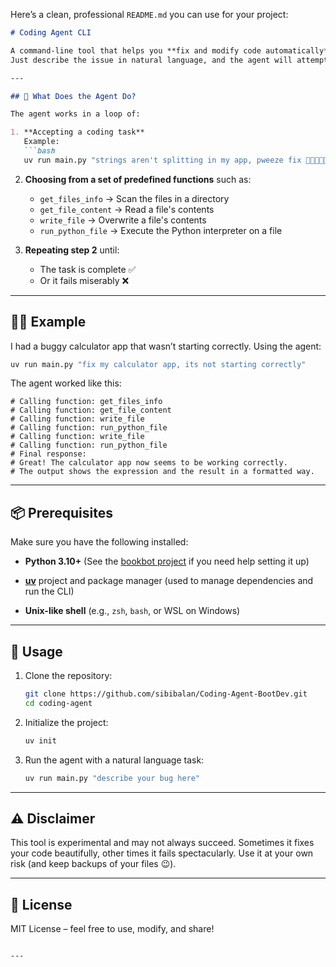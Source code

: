 Here’s a clean, professional `README.md` you can use for your project:

````markdown
# Coding Agent CLI

A command-line tool that helps you **fix and modify code automatically** by delegating tasks to a set of predefined functions.  
Just describe the issue in natural language, and the agent will attempt to scan, read, modify, and run your files until the problem is solved (or it fails miserably 😅).

---

## 🚀 What Does the Agent Do?

The agent works in a loop of:

1. **Accepting a coding task**  
   Example:  
   ```bash
   uv run main.py "strings aren't splitting in my app, pweeze fix 🥺👉🏽👈🏽"
````

2. **Choosing from a set of predefined functions** such as:

   * `get_files_info` → Scan the files in a directory
   * `get_file_content` → Read a file's contents
   * `write_file` → Overwrite a file's contents
   * `run_python_file` → Execute the Python interpreter on a file

3. **Repeating step 2** until:

   * The task is complete ✅
   * Or it fails miserably ❌

---

## 🧑‍💻 Example

I had a buggy calculator app that wasn’t starting correctly. Using the agent:

```bash
uv run main.py "fix my calculator app, its not starting correctly"
```

The agent worked like this:

```
# Calling function: get_files_info
# Calling function: get_file_content
# Calling function: write_file
# Calling function: run_python_file
# Calling function: write_file
# Calling function: run_python_file
# Final response:
# Great! The calculator app now seems to be working correctly. 
# The output shows the expression and the result in a formatted way.
```

---

## 📦 Prerequisites

Make sure you have the following installed:

* **Python 3.10+**
  (See the [bookbot project](#) if you need help setting it up)

* **[uv](https://github.com/astral-sh/uv)** project and package manager
  (used to manage dependencies and run the CLI)

* **Unix-like shell**
  (e.g., `zsh`, `bash`, or WSL on Windows)

---

## 🏃 Usage

1. Clone the repository:

   ```bash
   git clone https://github.com/sibibalan/Coding-Agent-BootDev.git
   cd coding-agent
   ```

2. Initialize the project:

   ```bash
   uv init
   ```

3. Run the agent with a natural language task:

   ```bash
   uv run main.py "describe your bug here"
   ```

---

## ⚠️ Disclaimer

This tool is experimental and may not always succeed. Sometimes it fixes your code beautifully, other times it fails spectacularly. Use it at your own risk (and keep backups of your files 😉).

---

## 📜 License

MIT License – feel free to use, modify, and share!

```

---

